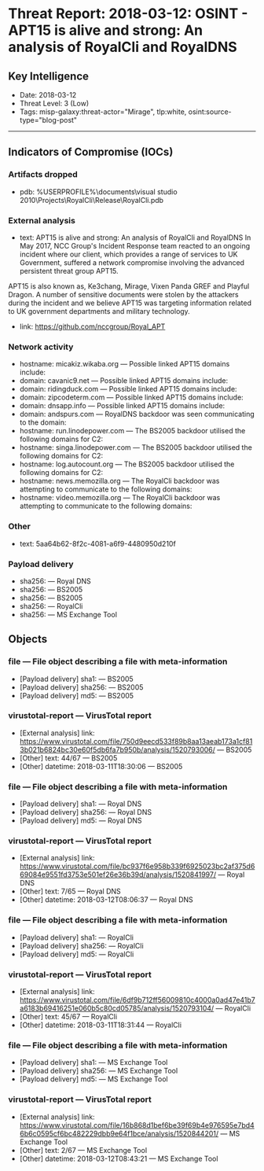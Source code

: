 # Threat Report: 2018-03-12: OSINT - APT15 is alive and strong: An analysis of RoyalCli and RoyalDNS


## Key Intelligence
* Date: 2018-03-12
* Threat Level: 3 (Low)
* Tags: misp-galaxy:threat-actor="Mirage", tlp:white, osint:source-type="blog-post"

---

## Indicators of Compromise (IOCs)
### Artifacts dropped
* pdb: %USERPROFILE%\documents\visual studio 2010\Projects\RoyalCli\Release\RoyalCli.pdb

### External analysis
* text: APT15 is alive and strong: An analysis of RoyalCli and RoyalDNS
In May 2017, NCC Group's Incident Response team reacted to an ongoing incident where our client, which provides a range of services to UK Government, suffered a network compromise involving the advanced persistent threat group APT15.

APT15 is also known as, Ke3chang, Mirage, Vixen Panda GREF and Playful Dragon.
A number of sensitive documents were stolen by the attackers during the incident and we believe APT15 was targeting information related to UK government departments and military technology.
* link: https://github.com/nccgroup/Royal_APT

### Network activity
* hostname: micakiz.wikaba.org — Possible linked APT15 domains include:
* domain: cavanic9.net — Possible linked APT15 domains include:
* domain: ridingduck.com — Possible linked APT15 domains include:
* domain: zipcodeterm.com — Possible linked APT15 domains include:
* domain: dnsapp.info — Possible linked APT15 domains include:
* domain: andspurs.com — RoyalDNS backdoor was seen communicating to the domain:
* hostname: run.linodepower.com — The BS2005 backdoor utilised the following domains for C2:
* hostname: singa.linodepower.com — The BS2005 backdoor utilised the following domains for C2:
* hostname: log.autocount.org — The BS2005 backdoor utilised the following domains for C2:
* hostname: news.memozilla.org — The RoyalCli backdoor was attempting to communicate to the following domains:
* hostname: video.memozilla.org — The RoyalCli backdoor was attempting to communicate to the following domains:

### Other
* text: 5aa64b62-8f2c-4081-a6f9-4480950d210f

### Payload delivery
* sha256: <sha256> — Royal DNS
* sha256: <sha256> — BS2005
* sha256: <sha256> — BS2005
* sha256: <sha256> — RoyalCli
* sha256: <sha256> — MS Exchange Tool

## Objects
### file — File object describing a file with meta-information
* [Payload delivery] sha1: <sha1> — BS2005
* [Payload delivery] sha256: <sha256> — BS2005
* [Payload delivery] md5: <md5> — BS2005

### virustotal-report — VirusTotal report
* [External analysis] link: https://www.virustotal.com/file/750d9eecd533f89b8aa13aeab173a1cf813b021b6824bc30e60f5db6fa7b950b/analysis/1520793006/ — BS2005
* [Other] text: 44/67 — BS2005
* [Other] datetime: 2018-03-11T18:30:06 — BS2005

### file — File object describing a file with meta-information
* [Payload delivery] sha1: <sha1> — Royal DNS
* [Payload delivery] sha256: <sha256> — Royal DNS
* [Payload delivery] md5: <md5> — Royal DNS

### virustotal-report — VirusTotal report
* [External analysis] link: https://www.virustotal.com/file/bc937f6e958b339f6925023bc2af375d669084e9551fd3753e501ef26e36b39d/analysis/1520841997/ — Royal DNS
* [Other] text: 7/65 — Royal DNS
* [Other] datetime: 2018-03-12T08:06:37 — Royal DNS

### file — File object describing a file with meta-information
* [Payload delivery] sha1: <sha1> — RoyalCli
* [Payload delivery] sha256: <sha256> — RoyalCli
* [Payload delivery] md5: <md5> — RoyalCli

### virustotal-report — VirusTotal report
* [External analysis] link: https://www.virustotal.com/file/6df9b712ff56009810c4000a0ad47e41b7a6183b69416251e060b5c80cd05785/analysis/1520793104/ — RoyalCli
* [Other] text: 45/67 — RoyalCli
* [Other] datetime: 2018-03-11T18:31:44 — RoyalCli

### file — File object describing a file with meta-information
* [Payload delivery] sha1: <sha1> — MS Exchange Tool
* [Payload delivery] sha256: <sha256> — MS Exchange Tool
* [Payload delivery] md5: <md5> — MS Exchange Tool

### virustotal-report — VirusTotal report
* [External analysis] link: https://www.virustotal.com/file/16b868d1bef6be39f69b4e976595e7bd46b6c0595cf6bc482229dbb9e64f1bce/analysis/1520844201/ — MS Exchange Tool
* [Other] text: 2/67 — MS Exchange Tool
* [Other] datetime: 2018-03-12T08:43:21 — MS Exchange Tool
